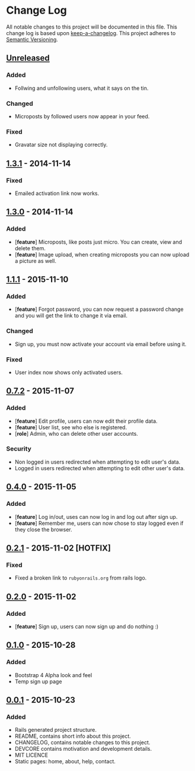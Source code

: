 # Change Log

All notable changes to this project will be documented in this
file. This change log is based upon [keep-a-changelog]. This project adheres to
[Semantic Versioning].

## [Unreleased]

### Added

- Follwing and unfollowing users, what it says on the tin.

### Changed

- Microposts by followed users now appear in your feed.

### Fixed

- Gravatar size not displaying correctly.

## [1.3.1] - 2014-11-14

### Fixed

- Emailed activation link now works.

## [1.3.0] - 2014-11-14

### Added

- [**feature**] Microposts, like posts just micro. You can create, view and
  delete them.
- [**feature**] Image upload, when creating microposts you can now upload a
                picture as well.

## [1.1.1] - 2015-11-10

### Added

- [**feature**] Forgot password, you can now request a password change and
  you will get the link to change it via email.

### Changed

- Sign up, you must now activate your account via email before using it.

### Fixed

- User index now shows only activated users.

## [0.7.2] - 2015-11-07

### Added

- [**feature**] Edit profile, users can now edit their profile data.
- [**feature**] User list, see who else is registered.
- [**role**] Admin, who can delete other user accounts.

### Security

- Non logged in users redirected when attempting to edit user's data.
- Logged in users redirected when attempting to edit other user's data.

## [0.4.0] - 2015-11-05

### Added

- [**feature**] Log in/out, uses can now log in and log out after sign up.
- [**feature**] Remember me, users can now chose to stay logged even if they
                close the browser.

## [0.2.1] - 2015-11-02 [HOTFIX]

### Fixed

- Fixed a broken link to `rubyonrails.org` from rails logo.

## [0.2.0] - 2015-11-02

### Added

- [**feature**] Sign up, users can now sign up and do nothing :)

## [0.1.0] - 2015-10-28

### Added

- Bootstrap 4 Alpha look and feel
- Temp sign up page

## [0.0.1] - 2015-10-23

### Added

- Rails generated project structure.
- README, contains short info about this project.
- CHANGELOG, contains notable changes to this project.
- DEVCORE contains motivation and development details.
- MIT LICENCE
- Static pages: home, about, help, contact.

[keep-a-changelog]: https://github.com/olivierlacan/keep-a-changelog
[Semantic Versioning]: http://semver.org/
[Unreleased]: https://github.com/mbrand12/sample-app/compare/v1.3.1...HEAD
[0.0.1]: https://github.com/mbrand12/sample-app/compare/59d0d68...v0.0.1
[0.1.0]: https://github.com/mbrand12/sample-app/compare/v0.0.1...v0.1.0
[0.2.0]: https://github.com/mbrand12/sample-app/compare/v0.1.0...v0.2.0
[0.2.1]: https://github.com/mbrand12/sample-app/compare/v0.2.0...v0.2.1
[0.4.0]: https://github.com/mbrand12/sample-app/compare/v0.2.1...v0.4.0
[0.7.2]: https://github.com/mbrand12/sample-app/compare/v0.4.0...v0.7.2
[1.1.1]: https://github.com/mbrand12/sample-app/compare/v0.7.2...v1.1.1
[1.3.0]: https://github.com/mbrand12/sample-app/compare/v1.1.1...v1.3.0
[1.3.1]: https://github.com/mbrand12/sample-app/compare/v1.3.0...v1.3.1
